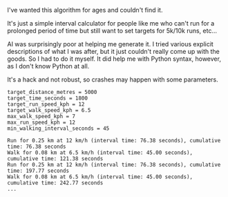 I've wanted this algorithm for ages and couldn't find it. 

It's just a simple interval calculator for people like me who can't run for a prolonged period of time but still want to set targets for 5k/10k runs, etc...

AI was surprisingly poor at helping me generate it. I tried various explicit descriptions of what I was after, but it just couldn't really come up with the goods. So I had to do it myself. It did help me with Python syntax, however, as I don't know Python at all.

It's a hack and not robust, so crashes may happen with some parameters.

```
target_distance_metres = 5000
target_time_seconds = 1800
target_run_speed_kph = 12
target_walk_speed_kph = 6.5
max_walk_speed_kph = 7
max_run_speed_kph = 12
min_walking_interval_seconds = 45
```

```
Run for 0.25 km at 12 km/h (interval time: 76.38 seconds), cumulative time: 76.38 seconds
Walk for 0.08 km at 6.5 km/h (interval time: 45.00 seconds), cumulative time: 121.38 seconds
Run for 0.25 km at 12 km/h (interval time: 76.38 seconds), cumulative time: 197.77 seconds
Walk for 0.08 km at 6.5 km/h (interval time: 45.00 seconds), cumulative time: 242.77 seconds
...
```
